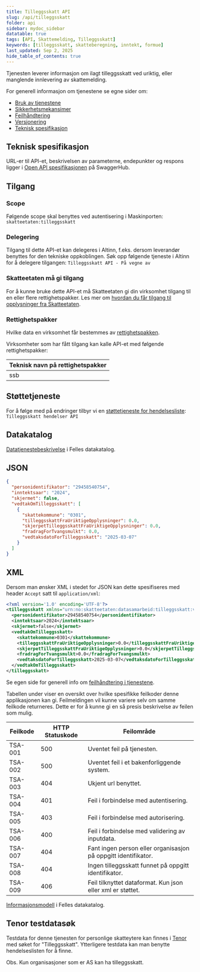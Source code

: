 ```yaml
---
title: Tilleggsskatt API
slug: /api/tilleggsskatt
folder: api
sidebar: mydoc_sidebar
datatable: true
tags: [API, Skattemelding, Tilleggsskatt]
keywords: [tilleggsskatt, skatteberegning, inntekt, formue]
last_updated: Sep 2, 2025
hide_table_of_contents: true
---
```

<Summary>Tjenesten leverer informasjon om ilagt tilleggsskatt ved uriktig, eller manglende innlevering av skattemelding.</Summary>

<Tabs underline={true}>
<TabItem headerText="Om tjenesten" itemKey="itemKey-1" default>

For generell informasjon om tjenestene se egne sider om:
* [Bruk av tjenestene](../om/bruk.md)
* [Sikkerhetsmekansimer](../om/sikkerhet.md)
* [Feilhåndtering](../om/feil.md)
* [Versjonering](../om/versjoner.md)
* [Teknisk spesifikasjon](../om/tekniskspesifikasjon.md)

## Teknisk spesifikasjon
URL-er til API-et, beskrivelsen av parameterne, endepunkter og respons ligger i [Open API spesifikasjonen](https://app.swaggerhub.com/apis/skatteetaten/tilleggsskatt-api/) på SwaggerHub.

## Tilgang

### Scope
Følgende scope skal benyttes ved autentisering i Maskinporten: `skatteetaten:tilleggsskatt`

### Delegering
Tilgang til dette API-et kan delegeres i Altinn, f.eks. dersom leverandør benyttes for den tekniske oppkoblingen. Søk opp følgende tjeneste i Altinn for å delegere tilgangen: `Tilleggsskatt API - På vegne av`

### Skatteetaten må gi tilgang
For å kunne bruke dette API-et må Skatteetaten gi din virksomhet tilgang til en eller flere rettighetspakker. Les mer om [hvordan du får tilgang til opplysninger fra Skatteetaten](https://www.skatteetaten.no/deling/).

### Rettighetspakker
Hvilke data en virksomhet får bestemmes av [rettighetspakken](../om/rettighetspakker.md).

Virksomheter som har fått tilgang kan kalle API-et med følgende rettighetspakker:
  
| Teknisk navn på rettighetspakker |	
|---|
| ssb |

## Støttetjeneste
For å følge med på endringer tilbyr vi en [støttetjeneste for hendelsesliste](./hendelser.md): `Tilleggsskatt hendelser API`
 
## Datakatalog
[Datatjenestebeskrivelse](https://data.norge.no/dataservices/3852cc8b-6dbf-3958-8543-33e81ed1fbfd) i Felles datakatalog.

</TabItem>
<TabItem headerText="Eksempler" itemKey="itemKey-2">

## JSON

```json
{
  "personidentifikator": "29458540754",
  "inntektsaar": "2024",
  "skjermet": false,
  "vedtakOmTilleggsskatt": [
    {
      "skattekommune": "0301",
      "tilleggsskattFraUriktigeOpplysninger": 0.0,
      "skjerpetTilleggsskattFraUriktigeOpplysninger": 0.0,
      "fradragForTvangsmulkt": 0.0,
      "vedtaksdatoForTilleggsskatt": "2025-03-07"
    }
  ]
}
```

## XML

Dersom man ønsker XML i stedet for JSON kan dette spesifiseres med header `Accept` satt til `application/xml`:

```xml
<?xml version='1.0' encoding='UTF-8'?>
<tilleggsskatt xmlns="urn:no:skatteetaten:datasamarbeid:tilleggsskatt:v1">
  <personidentifikator>29458540754</personidentifikator>
  <inntektsaar>2024</inntektsaar>
  <skjermet>false</skjermet>
  <vedtakOmTilleggsskatt>
    <skattekommune>0301</skattekommune>
    <tilleggsskattFraUriktigeOpplysninger>0.0</tilleggsskattFraUriktigeOpplysninger>
    <skjerpetTilleggsskattFraUriktigeOpplysninger>0.0</skjerpetTilleggsskattFraUriktigeOpplysninger>
    <fradragForTvangsmulkt>0.0</fradragForTvangsmulkt>
    <vedtaksdatoForTilleggsskatt>2025-03-07</vedtaksdatoForTilleggsskatt>
  </vedtakOmTilleggsskatt>
</tilleggsskatt>
```
</TabItem>
<TabItem headerText="Feilkoder" itemKey="itemKey-3">

Se egen side for generell info om [feilhåndtering i tjenestene](../om/feil.md).

Tabellen under viser en oversikt over hvilke spesifikke feilkoder denne applikasjonen kan gi. Feilmeldingen vil kunne variere selv om samme feilkode returneres. Dette er for å kunne gi en så presis beskrivelse av feilen som mulig.

| Feilkode | HTTP Statuskode | Feilområde                                                     |
|----------|-----------------|----------------------------------------------------------------|
| TSA-001  | 500             | Uventet feil på tjenesten.                                     |
| TSA-002  | 500             | Uventet feil i et bakenforliggende system.                     |
| TSA-003  | 404             | Ukjent url benyttet.                                           |
| TSA-004  | 401             | Feil i forbindelse med autentisering.                          |
| TSA-005  | 403             | Feil i forbindelse med autorisering.                           |
| TSA-006  | 400             | Feil i forbindelse med validering av inputdata.                |
| TSA-007  | 404             | Fant ingen person eller organisasjon på oppgitt identifikator. |
| TSA-008  | 404             | Ingen tilleggsskatt funnet på oppgitt identifikator.           |
| TSA-009  | 406             | Feil tilknyttet dataformat. Kun json eller xml er støttet.     |

</TabItem>
<TabItem headerText="Informasjonsmodell" itemKey="itemKey-4">

[Informasjonsmodell](https://data.norge.no/informationmodels/aee5a3bb-94e1-35d8-91d5-a528119d004a) i Felles datakatalog.

</TabItem>
<TabItem headerText="Test" itemKey="itemKey-5">

## Tenor testdatasøk
Testdata for denne tjenesten for personlige skatteytere kan finnes i [Tenor](../test/tenor.md) med søket for "Tilleggsskatt".
Ytterligere testdata kan man benytte hendelseslisten for å finne.
  
Obs. Kun organisasjoner som er AS kan ha tilleggsskatt.
  
</TabItem>
</Tabs>

